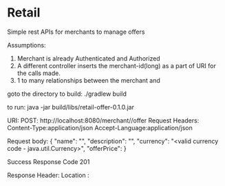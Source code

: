 # Retail
Simple rest APIs for merchants to manage offers 

Assumptions:
1. Merchant is already Authenticated and Authorized
2. A different controller inserts the merchant-id(long) as a part of URI for the calls made. 
3. 1 to many relationships between the merchant and 

goto the <checkout> directory
to build:
./gradlew build

to run:
java -jar build/libs/retail-offer-0.1.0.jar


URI:
POST: http://localhost:8080/merchant/<mechantID>/offer
Request Headers: 
Content-Type:application/json
Accept-Language:application/json

Request body:
{
  "name": "<offername>",
  "description": "<offer description>",
  "currency": "<valid currency code - java.util.Currency>",
  "offerPrice": <offer price>
}

Success Response Code
201

Response Header: 
Location : <URI of the created resource>






